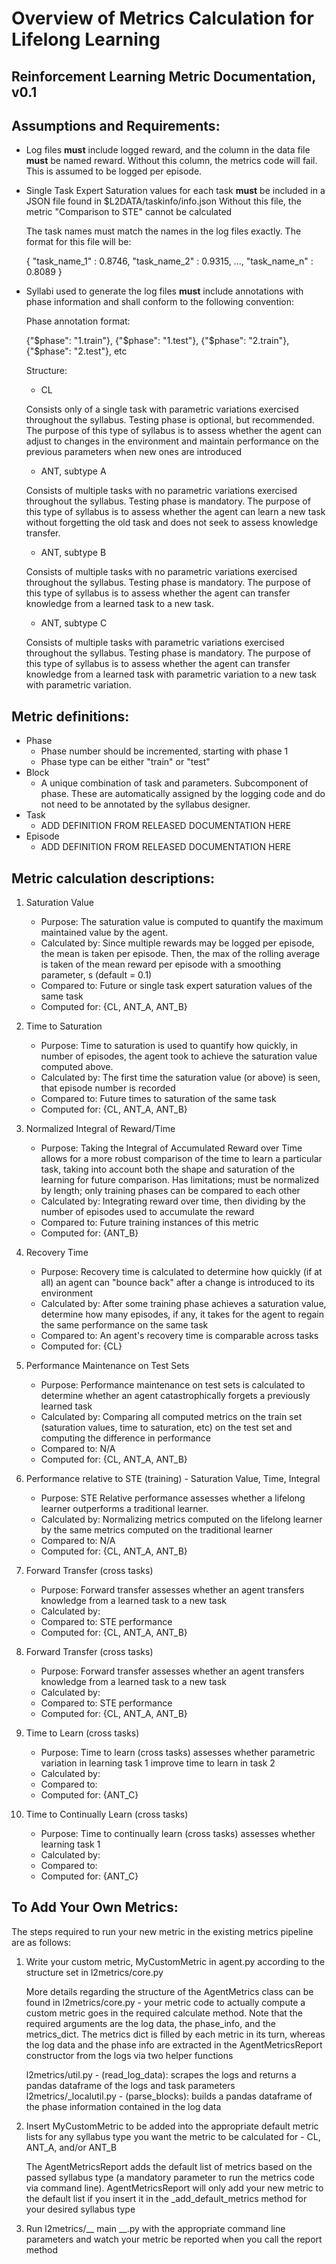 # Overview of Metrics Calculation for Lifelong Learning
## Reinforcement Learning Metric Documentation, v0.1

Assumptions and Requirements:
------

+ Log files __must__ include logged reward, and the column in the data file __must__ be named reward. 
    Without this column, the metrics code will fail.
    This is assumed to be logged per episode.
+ Single Task Expert Saturation values for each task __must__ be included in a JSON file found in $L2DATA/taskinfo/info.json 
    Without this file, the metric "Comparison to STE" cannot be calculated 
    
    The task names must match the names in the log files exactly. The format for this file will be: 
    
    {
    "task_name_1" : 0.8746,
    "task_name_2" : 0.9315,
    ...,
    "task_name_n" : 0.8089
    }
        
+ Syllabi used to generate the log files __must__ include annotations with phase information and shall conform to the following convention:
    
    Phase annotation format:

    {"$phase":  "1.train"}, {"$phase":  "1.test"}, {"$phase":  "2.train"}, {"$phase":  "2.test"}, etc

    Structure:
    
    + CL

    Consists only of a single task with parametric variations exercised throughout the syllabus. Testing phase is optional, 
    but recommended. The purpose of this type of syllabus is to assess whether the agent can adjust to changes in the 
    environment and maintain performance on the previous parameters when new ones are introduced

    + ANT, subtype A

    Consists of multiple tasks with no parametric variations exercised throughout the syllabus. Testing phase is mandatory.
    The purpose of this type of syllabus is to assess whether the agent can learn a new task without forgetting the old task
    and does not seek to assess knowledge transfer.

    + ANT, subtype B

    Consists of multiple tasks with no parametric variations exercised throughout the syllabus. Testing phase is mandatory.
    The purpose of this type of syllabus is to assess whether the agent can transfer knowledge from a learned task to a new task.
    
    + ANT, subtype C

    Consists of multiple tasks with parametric variations exercised throughout the syllabus. Testing phase is mandatory.
    The purpose of this type of syllabus is to assess whether the agent can transfer knowledge from a learned task with 
    parametric variation to a new task with parametric variation.


Metric definitions:
------

+ Phase
    - Phase number should be incremented, starting with phase 1
    - Phase type can be either "train" or "test"
+ Block
    - A unique combination of task and parameters. Subcomponent of phase. 
    These are automatically assigned by the logging code and do not need to be annotated by the syllabus designer.
+ Task
    - ADD DEFINITION FROM RELEASED DOCUMENTATION HERE
+ Episode
    - ADD DEFINITION FROM RELEASED DOCUMENTATION HERE



Metric calculation descriptions:
------

1. Saturation Value
    + Purpose: The saturation value is computed to quantify the maximum maintained value by the agent.
    + Calculated by: Since multiple rewards may be logged per episode, the mean is taken per episode. 
    Then, the max of the rolling average is taken of the mean reward per episode with a smoothing parameter, s (default = 0.1)
    + Compared to: Future or single task expert saturation values of the same task
    + Computed for: {CL, ANT_A, ANT_B}

2. Time to Saturation
    + Purpose: Time to saturation is used to quantify how quickly, in number of episodes, the agent took to achieve the 
    saturation value computed above.
    + Calculated by: The first time the saturation value (or above) is seen, that episode number is recorded
    + Compared to: Future times to saturation of the same task
    + Computed for: {CL, ANT_A, ANT_B}

3. Normalized Integral of Reward/Time
    - Purpose: Taking the Integral of Accumulated Reward over Time allows for a more robust comparison of the time to learn a particular task, 
    taking into account both the shape and saturation of the learning for future comparison. Has limitations; must be normalized by length; 
    only training phases can be compared to each other
    + Calculated by: Integrating reward over time, then dividing by the number of episodes used to accumulate the reward
    + Compared to: Future training instances of this metric
    + Computed for: {ANT_B}

4. Recovery Time
    + Purpose: Recovery time is calculated to determine how quickly (if at all) an agent can "bounce back" after a change is introduced to its environment
    + Calculated by: After some training phase achieves a saturation value, determine how many episodes, if any, it takes for the agent to regain the same performance on the same task
    + Compared to: An agent's recovery time is comparable across tasks
    + Computed for: {CL}

5. Performance Maintenance on Test Sets
    + Purpose: Performance maintenance on test sets is calculated to determine whether an agent catastrophically forgets a previously learned task
    + Calculated by: Comparing all computed metrics on the train set (saturation values, time to saturation, etc) on the test set and computing the difference in performance  
    + Compared to: N/A
    + Computed for: {CL, ANT_A, ANT_B}

6. Performance relative to STE (training) - Saturation Value, Time, Integral
    + Purpose: STE Relative performance assesses whether a lifelong learner outperforms a traditional learner.
    + Calculated by: Normalizing metrics computed on the lifelong learner by the same metrics computed on the traditional learner 
    + Compared to: N/A
    + Computed for: {CL, ANT_A, ANT_B}

7. Forward Transfer (cross tasks)
    + Purpose: Forward transfer assesses whether an agent transfers knowledge from a learned task to a new task 
    + Calculated by: 
    + Compared to: STE performance
    + Computed for: {CL, ANT_A, ANT_B}
    
8. Forward Transfer (cross tasks)
    + Purpose: Forward transfer assesses whether an agent transfers knowledge from a learned task to a new task 
    + Calculated by: 
    + Compared to: STE performance
    + Computed for: {CL, ANT_A, ANT_B}

9. Time to Learn (cross tasks)
    + Purpose: Time to learn (cross tasks) assesses whether parametric variation in learning task 1 improve time to learn in task 2
    + Calculated by: 
    + Compared to:
    + Computed for: {ANT_C}
    
10. Time to Continually Learn (cross tasks)
    + Purpose: Time to continually learn (cross tasks) assesses whether learning task 1 
    + Calculated by: 
    + Compared to:
    + Computed for: {ANT_C}


To Add Your Own Metrics:
------

The steps required to run your new metric in the existing metrics pipeline are as follows:

1. Write your custom metric, MyCustomMetric in agent.py according to the structure set in l2metrics/core.py

    More details regarding the structure of the AgentMetrics class can be found in l2metrics/core.py - your metric code to 
    actually compute a custom metric goes in the required calculate method. Note that the required arguments are the log data,
    the phase_info, and the metrics_dict. The metrics dict is filled by each metric in its turn, whereas the log data and the
    phase info are extracted in the AgentMetricsReport constructor from the logs via two helper functions
    
    l2metrics/util.py - (read_log_data): scrapes the logs and returns a pandas dataframe of the logs and task parameters
    l2metrics/_localutil.py - (parse_blocks): builds a pandas dataframe of the phase information contained in the log data


2. Insert MyCustomMetric to be added into the appropriate default metric lists for any syllabus type you want the metric
to be calculated for - CL, ANT_A, and/or ANT_B

    The AgentMetricsReport adds the default list of metrics based on the passed syllabus type (a mandatory parameter to run 
    the metrics code via command line). AgentMetricsReport will only add your new metric to the default list if you insert 
    it in the _add_default_metrics method for your desired syllabus type

3. Run l2metrics/__ main __.py with the appropriate command line parameters and watch your metric be reported when you 
call the report method




